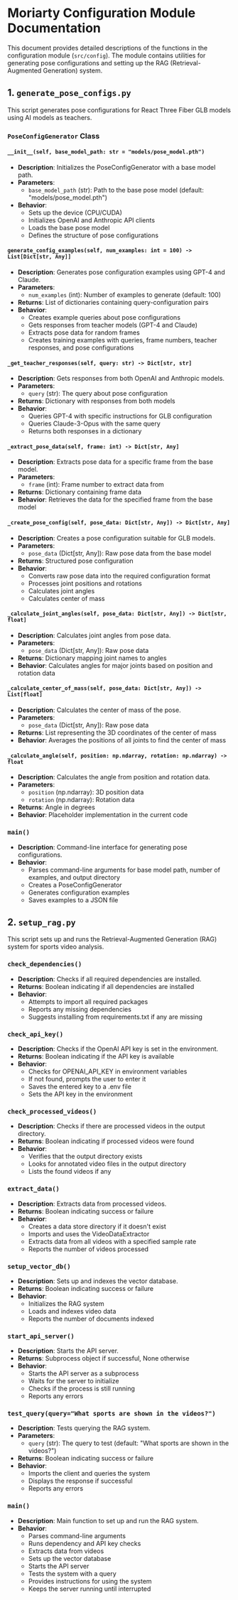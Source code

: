 # Moriarty Configuration Module Documentation

This document provides detailed descriptions of the functions in the configuration module (`src/config`). The module contains utilities for generating pose configurations and setting up the RAG (Retrieval-Augmented Generation) system.

## 1. `generate_pose_configs.py`

This script generates pose configurations for React Three Fiber GLB models using AI models as teachers.

### `PoseConfigGenerator` Class

#### `__init__(self, base_model_path: str = "models/pose_model.pth")`
- **Description**: Initializes the PoseConfigGenerator with a base model path.
- **Parameters**:
  - `base_model_path` (str): Path to the base pose model (default: "models/pose_model.pth")
- **Behavior**: 
  - Sets up the device (CPU/CUDA)
  - Initializes OpenAI and Anthropic API clients
  - Loads the base pose model
  - Defines the structure of pose configurations

#### `generate_config_examples(self, num_examples: int = 100) -> List[Dict[str, Any]]`
- **Description**: Generates pose configuration examples using GPT-4 and Claude.
- **Parameters**:
  - `num_examples` (int): Number of examples to generate (default: 100)
- **Returns**: List of dictionaries containing query-configuration pairs
- **Behavior**:
  - Creates example queries about pose configurations
  - Gets responses from teacher models (GPT-4 and Claude)
  - Extracts pose data for random frames
  - Creates training examples with queries, frame numbers, teacher responses, and pose configurations

#### `_get_teacher_responses(self, query: str) -> Dict[str, str]`
- **Description**: Gets responses from both OpenAI and Anthropic models.
- **Parameters**:
  - `query` (str): The query about pose configuration
- **Returns**: Dictionary with responses from both models
- **Behavior**:
  - Queries GPT-4 with specific instructions for GLB configuration
  - Queries Claude-3-Opus with the same query
  - Returns both responses in a dictionary

#### `_extract_pose_data(self, frame: int) -> Dict[str, Any]`
- **Description**: Extracts pose data for a specific frame from the base model.
- **Parameters**:
  - `frame` (int): Frame number to extract data from
- **Returns**: Dictionary containing frame data
- **Behavior**: Retrieves the data for the specified frame from the base model

#### `_create_pose_config(self, pose_data: Dict[str, Any]) -> Dict[str, Any]`
- **Description**: Creates a pose configuration suitable for GLB models.
- **Parameters**:
  - `pose_data` (Dict[str, Any]): Raw pose data from the base model
- **Returns**: Structured pose configuration
- **Behavior**:
  - Converts raw pose data into the required configuration format
  - Processes joint positions and rotations
  - Calculates joint angles
  - Calculates center of mass

#### `_calculate_joint_angles(self, pose_data: Dict[str, Any]) -> Dict[str, float]`
- **Description**: Calculates joint angles from pose data.
- **Parameters**:
  - `pose_data` (Dict[str, Any]): Raw pose data
- **Returns**: Dictionary mapping joint names to angles
- **Behavior**: Calculates angles for major joints based on position and rotation data

#### `_calculate_center_of_mass(self, pose_data: Dict[str, Any]) -> List[float]`
- **Description**: Calculates the center of mass of the pose.
- **Parameters**:
  - `pose_data` (Dict[str, Any]): Raw pose data
- **Returns**: List representing the 3D coordinates of the center of mass
- **Behavior**: Averages the positions of all joints to find the center of mass

#### `_calculate_angle(self, position: np.ndarray, rotation: np.ndarray) -> float`
- **Description**: Calculates the angle from position and rotation data.
- **Parameters**:
  - `position` (np.ndarray): 3D position data
  - `rotation` (np.ndarray): Rotation data
- **Returns**: Angle in degrees
- **Behavior**: Placeholder implementation in the current code

### `main()`
- **Description**: Command-line interface for generating pose configurations.
- **Behavior**:
  - Parses command-line arguments for base model path, number of examples, and output directory
  - Creates a PoseConfigGenerator
  - Generates configuration examples
  - Saves examples to a JSON file

## 2. `setup_rag.py`

This script sets up and runs the Retrieval-Augmented Generation (RAG) system for sports video analysis.

### `check_dependencies()`
- **Description**: Checks if all required dependencies are installed.
- **Returns**: Boolean indicating if all dependencies are installed
- **Behavior**:
  - Attempts to import all required packages
  - Reports any missing dependencies
  - Suggests installing from requirements.txt if any are missing

### `check_api_key()`
- **Description**: Checks if the OpenAI API key is set in the environment.
- **Returns**: Boolean indicating if the API key is available
- **Behavior**:
  - Checks for OPENAI_API_KEY in environment variables
  - If not found, prompts the user to enter it
  - Saves the entered key to a .env file
  - Sets the API key in the environment

### `check_processed_videos()`
- **Description**: Checks if there are processed videos in the output directory.
- **Returns**: Boolean indicating if processed videos were found
- **Behavior**:
  - Verifies that the output directory exists
  - Looks for annotated video files in the output directory
  - Lists the found videos if any

### `extract_data()`
- **Description**: Extracts data from processed videos.
- **Returns**: Boolean indicating success or failure
- **Behavior**:
  - Creates a data store directory if it doesn't exist
  - Imports and uses the VideoDataExtractor
  - Extracts data from all videos with a specified sample rate
  - Reports the number of videos processed

### `setup_vector_db()`
- **Description**: Sets up and indexes the vector database.
- **Returns**: Boolean indicating success or failure
- **Behavior**:
  - Initializes the RAG system
  - Loads and indexes video data
  - Reports the number of documents indexed

### `start_api_server()`
- **Description**: Starts the API server.
- **Returns**: Subprocess object if successful, None otherwise
- **Behavior**:
  - Starts the API server as a subprocess
  - Waits for the server to initialize
  - Checks if the process is still running
  - Reports any errors

### `test_query(query="What sports are shown in the videos?")`
- **Description**: Tests querying the RAG system.
- **Parameters**:
  - `query` (str): The query to test (default: "What sports are shown in the videos?")
- **Returns**: Boolean indicating success or failure
- **Behavior**:
  - Imports the client and queries the system
  - Displays the response if successful
  - Reports any errors

### `main()`
- **Description**: Main function to set up and run the RAG system.
- **Behavior**:
  - Parses command-line arguments
  - Runs dependency and API key checks
  - Extracts data from videos
  - Sets up the vector database
  - Starts the API server
  - Tests the system with a query
  - Provides instructions for using the system
  - Keeps the server running until interrupted
